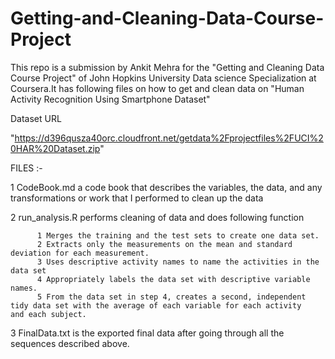# Getting-and-Cleaning-Data-Course-Project

This repo is a submission by Ankit Mehra for the "Getting and Cleaning Data Course Project" of John Hopkins University Data science
Specialization at Coursera.It has following files on how to get and clean data on "Human Activity Recognition Using Smartphone Dataset"

Dataset URL

"https://d396qusza40orc.cloudfront.net/getdata%2Fprojectfiles%2FUCI%20HAR%20Dataset.zip"

FILES :-
 
1 CodeBook.md a code book that describes the variables, the data, and any transformations or work that I performed to clean up the data

2 run_analysis.R performs cleaning of data and does following function
          
          1 Merges the training and the test sets to create one data set.
          2 Extracts only the measurements on the mean and standard deviation for each measurement.
          3 Uses descriptive activity names to name the activities in the data set
          4 Appropriately labels the data set with descriptive variable names.
          5 From the data set in step 4, creates a second, independent tidy data set with the average of each variable for each activity               and each subject.
3 FinalData.txt is the exported final data after going through all the sequences described above.
